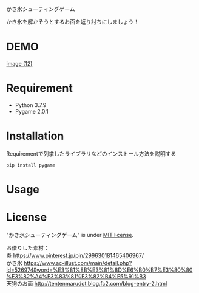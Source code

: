 かき氷シューティングゲーム
 
かき氷を解かそうとするお面を返り討ちにしましょう！
 
# DEMO
 
[image (12)](https://user-images.githubusercontent.com/79437655/117433685-b7cb2180-af66-11eb-80e8-63158eee0ec1.png)

 
# Requirement
 
 
* Python 3.7.9
* Pygame 2.0.1
 
# Installation
 
Requirementで列挙したライブラリなどのインストール方法を説明する
 
```bash
pip install pygame
```
 
# Usage
 
# License
 
"かき氷シューティングゲーム" is under [MIT license](https://en.wikipedia.org/wiki/MIT_License).
 
お借りした素材：  
炎 https://www.pinterest.jp/pin/299630181465406967/  
かき氷 https://www.ac-illust.com/main/detail.php?id=526974&word=%E3%81%8B%E3%81%8D%E6%B0%B7%E3%80%80%E3%82%A4%E3%83%81%E3%82%B4%E5%91%B3  
天狗のお面 http://tentenmarudot.blog.fc2.com/blog-entry-2.html  
